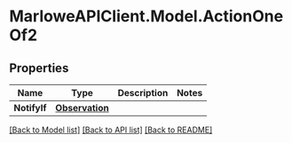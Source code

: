 # MarloweAPIClient.Model.ActionOneOf2

## Properties

Name | Type | Description | Notes
------------ | ------------- | ------------- | -------------
**NotifyIf** | [**Observation**](Observation.md) |  | 

[[Back to Model list]](../README.md#documentation-for-models) [[Back to API list]](../README.md#documentation-for-api-endpoints) [[Back to README]](../README.md)

